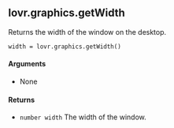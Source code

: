 lovr.graphics.getWidth
---

Returns the width of the window on the desktop.

    width = lovr.graphics.getWidth()

#### Arguments

- None

#### Returns

- `number width` The width of the window.
